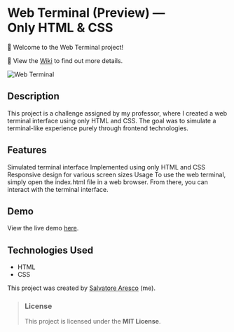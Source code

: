 # Web Terminal (Preview) — Only HTML & CSS
👋 Welcome to the Web Terminal project!

📖 View the [Wiki](https://github.com/arscslvt/web-terminal/wiki) to find out more details.

![Web Terminal](https://github.com/arscslvt/web-terminal/assets/57394934/8f4fc294-d32f-4e60-b801-ae00eb94ffd2)

## Description
This project is a challenge assigned by my professor, where I created a web terminal interface using only HTML and CSS. The goal was to simulate a terminal-like experience purely through frontend technologies.

## Features
Simulated terminal interface
Implemented using only HTML and CSS
Responsive design for various screen sizes
Usage
To use the web terminal, simply open the index.html file in a web browser. From there, you can interact with the terminal interface.

## Demo
View the live demo [here](https://webterm.salvatorearesco.com).

## Technologies Used
- HTML
- CSS

This project was created by [Salvatore Aresco](https://github.com/arscslvt) (me).

> ### License
> This project is licensed under the **MIT License**.
